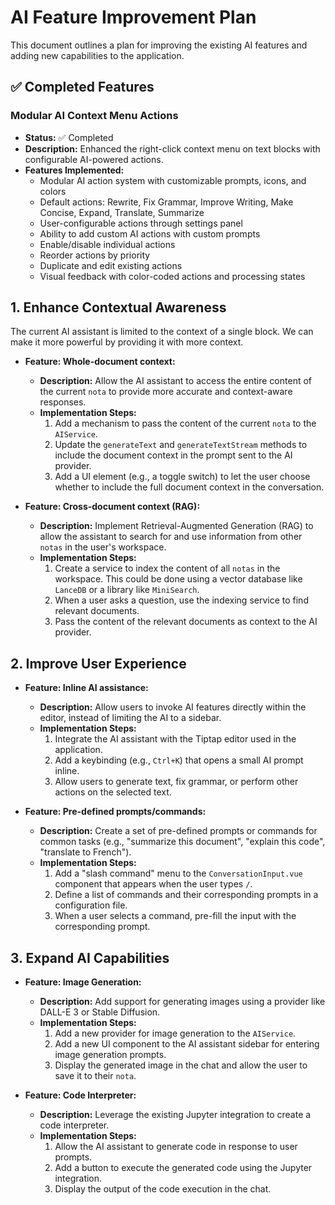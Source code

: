 # AI Feature Improvement Plan

This document outlines a plan for improving the existing AI features and adding new capabilities to the application.

## ✅ Completed Features

### Modular AI Context Menu Actions
- **Status:** ✅ Completed
- **Description:** Enhanced the right-click context menu on text blocks with configurable AI-powered actions.
- **Features Implemented:**
  - Modular AI action system with customizable prompts, icons, and colors
  - Default actions: Rewrite, Fix Grammar, Improve Writing, Make Concise, Expand, Translate, Summarize
  - User-configurable actions through settings panel
  - Ability to add custom AI actions with custom prompts
  - Enable/disable individual actions
  - Reorder actions by priority
  - Duplicate and edit existing actions
  - Visual feedback with color-coded actions and processing states

## 1. Enhance Contextual Awareness

The current AI assistant is limited to the context of a single block. We can make it more powerful by providing it with more context.

-   **Feature: Whole-document context:**
    -   **Description:** Allow the AI assistant to access the entire content of the current `nota` to provide more accurate and context-aware responses.
    -   **Implementation Steps:**
        1.  Add a mechanism to pass the content of the current `nota` to the `AIService`.
        2.  Update the `generateText` and `generateTextStream` methods to include the document context in the prompt sent to the AI provider.
        3.  Add a UI element (e.g., a toggle switch) to let the user choose whether to include the full document context in the conversation.

-   **Feature: Cross-document context (RAG):**
    -   **Description:** Implement Retrieval-Augmented Generation (RAG) to allow the assistant to search for and use information from other `notas` in the user's workspace.
    -   **Implementation Steps:**
        1.  Create a service to index the content of all `notas` in the workspace. This could be done using a vector database like `LanceDB` or a library like `MiniSearch`.
        2.  When a user asks a question, use the indexing service to find relevant documents.
        3.  Pass the content of the relevant documents as context to the AI provider.

## 2. Improve User Experience

-   **Feature: Inline AI assistance:**
    -   **Description:** Allow users to invoke AI features directly within the editor, instead of limiting the AI to a sidebar.
    -   **Implementation Steps:**
        1.  Integrate the AI assistant with the Tiptap editor used in the application.
        2.  Add a keybinding (e.g., `Ctrl+K`) that opens a small AI prompt inline.
        3.  Allow users to generate text, fix grammar, or perform other actions on the selected text.

-   **Feature: Pre-defined prompts/commands:**
    -   **Description:** Create a set of pre-defined prompts or commands for common tasks (e.g., "summarize this document", "explain this code", "translate to French").
    -   **Implementation Steps:**
        1.  Add a "slash command" menu to the `ConversationInput.vue` component that appears when the user types `/`.
        2.  Define a list of commands and their corresponding prompts in a configuration file.
        3.  When a user selects a command, pre-fill the input with the corresponding prompt.

## 3. Expand AI Capabilities

-   **Feature: Image Generation:**
    -   **Description:** Add support for generating images using a provider like DALL-E 3 or Stable Diffusion.
    -   **Implementation Steps:**
        1.  Add a new provider for image generation to the `AIService`.
        2.  Add a new UI component to the AI assistant sidebar for entering image generation prompts.
        3.  Display the generated image in the chat and allow the user to save it to their `nota`.

-   **Feature: Code Interpreter:**
    -   **Description:** Leverage the existing Jupyter integration to create a code interpreter.
    -   **Implementation Steps:**
        1.  Allow the AI assistant to generate code in response to user prompts.
        2.  Add a button to execute the generated code using the Jupyter integration.
        3.  Display the output of the code execution in the chat. 